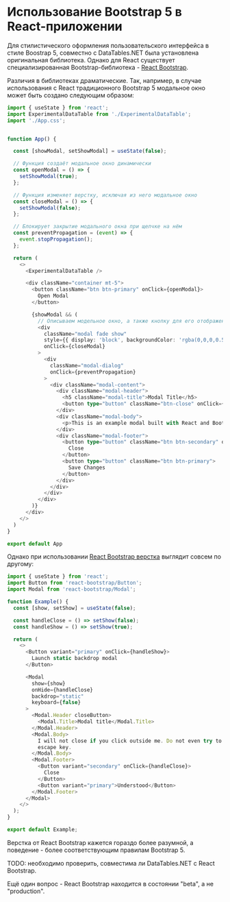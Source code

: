 # Использование Bootstrap 5 в React-приложении

Для стилистического оформления пользовательского интерфейса в стиле Boostrap 5, совместно с DataTables.NET была установлена оригинальная библиотека. Однако для React существует специализированная Bootstrap-библиотека - [React Bootstrap](https://react-bootstrap.netlify.app/).

Различия в библиотеках драматические. Так, например, в случае использования с React традиционного Bootstrap 5 модальное окно может быть создано следующим образом:

```ts
import { useState } from 'react';
import ExperimentalDataTable from './ExperimentalDataTable';
import './App.css';


function App() {

  const [showModal, setShowModal] = useState(false);

  // Функция создаёт модальное окно динамически
  const openModal = () => {
    setShowModal(true);
  };

  // Функция изменяет верстку, исключая из него модальное окно
  const closeModal = () => {
    setShowModal(false);
  };

  // Блокирует закрытие модального окна при щелчке на нём
  const preventPropagation = (event) => {
    event.stopPropagation();
  };    

  return (
    <>
      <ExperimentalDataTable />

      <div className="container mt-5">
        <button className="btn btn-primary" onClick={openModal}>
          Open Modal
        </button>

        {showModal && (
          // Описываем модельное окно, а также кнопку для его отображения
          <div 
            className="modal fade show" 
            style={{ display: 'block', backgroundColor: 'rgba(0,0,0,0.5)' }}
            onClick={closeModal}
          >
            <div 
              className="modal-dialog"
              onClick={preventPropagation}
            >
              <div className="modal-content">
                <div className="modal-header">
                  <h5 className="modal-title">Modal Title</h5>
                  <button type="button" className="btn-close" onClick={closeModal}></button>
                </div>
                <div className="modal-body">
                  <p>This is an example modal built with React and Bootstrap 5.3.</p>
                </div>
                <div className="modal-footer">
                  <button type="button" className="btn btn-secondary" onClick={closeModal}>
                    Close
                  </button>
                  <button type="button" className="btn btn-primary">
                    Save Changes
                  </button>
                </div>
              </div>
            </div>
          </div>
        )}      
      </div>
    </>
  )
}

export default App
```

Однако при использовании [React Bootstrap верстка](https://react-bootstrap.netlify.app/docs/components/modal/) выглядит совсем по другому:

```ts
import { useState } from 'react';
import Button from 'react-bootstrap/Button';
import Modal from 'react-bootstrap/Modal';

function Example() {
  const [show, setShow] = useState(false);

  const handleClose = () => setShow(false);
  const handleShow = () => setShow(true);

  return (
    <>
      <Button variant="primary" onClick={handleShow}>
        Launch static backdrop modal
      </Button>

      <Modal
        show={show}
        onHide={handleClose}
        backdrop="static"
        keyboard={false}
      >
        <Modal.Header closeButton>
          <Modal.Title>Modal title</Modal.Title>
        </Modal.Header>
        <Modal.Body>
          I will not close if you click outside me. Do not even try to press
          escape key.
        </Modal.Body>
        <Modal.Footer>
          <Button variant="secondary" onClick={handleClose}>
            Close
          </Button>
          <Button variant="primary">Understood</Button>
        </Modal.Footer>
      </Modal>
    </>
  );
}

export default Example;
```

Верстка от React Bootstrap кажется гораздо более разумной, а поведение - более соответствующим правилам Bootstrap 5.

TODO: необходимо проверить, совместима ли DataTables.NET с React Bootstrap.

Ещё один вопрос - React Bootstrap находится в состоянии "beta", а не "production".
